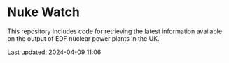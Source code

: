 # Nuke Watch

This repository includes code for retrieving the latest information available on the output of EDF nuclear power plants in the UK.

Last updated: 2024-04-09 11:06